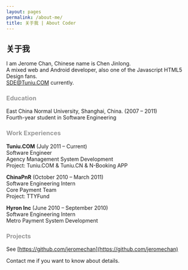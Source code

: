 ```yaml
---
layout: pages
permalink: /about-me/
title: 关于我 | About Coder
---
```

## 关于我
I am Jerome Chan, Chinese name is Chen Jinlong.  
A mixed web and Android developer, also one of the Javascript HTML5 Design fans.  
SDE@Tuniu.COM currently.

### <font color="#999999">Education</font>
East China Normal University, Shanghai, China. (2007 – 2011)  
Fourth-year student in Software Engineering  

### <font color="#999999">Work Experiences</font>
**<font>Tuniu.COM</font>** (July 2011 – Current)  
Software Engineer  
Agency Management System Development  
Project: Tuniu.COM & Tuniu.CN & N-Booking APP  

**<font>ChinaPnR</font>** (October 2010 – March 2011)  
Software Engineering Intern  
Core Payment Team  
Project: TTYFund  

**<font>Hyron Inc</font>** (June 2010 – September 2010)  
Software Engineering Intern  
Metro Payment System Development  

### <font color="#999999">Projects</font>
See [https://github.com/jeromechan](https://github.com/jeromechan)

Contact me if you want to know about details.